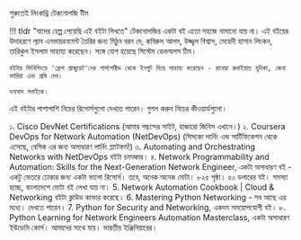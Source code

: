 শুরুতেই লিংকথ্রি টেকনোলজি টীম

!!! tldr "যাদের হেল্প পেয়েছি এই বইটা লিখতে"
    টেকনোলজির একটা বই এতো সহজে নামানো যায় না। এই বইয়ের উদাহরণে ল্যাব এনভায়রনমেন্ট তৈরির জন্য মিঠুন বরন দে, কবিরুল আলম, উজ্জ্বল বিশ্বাস, মেহেদী হাসান লিংকন, তারিকুল ইসলাম সাহায্য করেছেন। সঙ্গে যোগ হয়েছে সিস্টেম ডেভঅপস টিম।

    বইটার ফিনিশিংয়ে 'ফ্রেশ গ্রাজুয়েট'দের পার্সপেক্টিভ থেকে ইনপুট দিয়ে সাহায্য করেছেন - রাবেয়া রুবাইয়াত হৃদিকা, জেবা ফারিয়া এবং প্রমি দেব। 

    ধন্যবাদ সবাইকে।

এই বইটার পাশাপাশি নিচের রিসোর্সগুলো দেখতে পারেন। গুগল করুন নিচের কীওয়ার্ডগুলো।

১. Cisco DevNet Certifications (আমার পছন্দের সাইট, হাজারো জিনিস এখানে।)
২. Coursera DevOps for Network Automation (NetDevOps) (সিসকো লার্নিং এন্ড সার্টিফিকেশন থেকে এসেছে, বেসিক এর জন্য অসাধারণ লার্নিং প্ল্যাটফর্ম!)
৩. Automating and Orchestrating Networks with NetDevOps বইটা চমত্কার।
৪. Network Programmability and Automation: Skills for the Next-Generation Network Engineer, একটা অসাধারণ বই - একটু ভেতরে ঢোকার জন্য একটা ভালো রিসোর্স। তবে, অনেক অনেক মোটা। ৮২৫ পৃষ্ঠা। ৫০ ডলারের বই। সমস্যা হচ্ছে, বাংলাদেশে মোটা বই লেখা যায় না।
5. Network Automation Cookbook | Cloud & Networking বইটা ক্লাউড কাভার করেছে।
6. Mastering Python Networking - সব আছে এর মধ্যে। দেখতে পারেন।
7. Python for Security and Networking, একদম সময়োপযোগী বই। 
৮. Python Learning for Network Engineers Automation Masterclass, একটা অসাধারণ ইউডেমি কোর্স। আমাদের সাথে যায়। ভারতীয় ইঞ্জিনিয়ারের।

